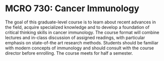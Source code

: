 # MCRO 730: Cancer Immunology

The goal of this graduate-level course is to learn about recent advances in the field, acquire specialized knowledge and to develop a foundation of critical thinking skills in cancer immunology. The course format will combine lectures and in-class discussion of assigned readings, with particular emphasis on state-of-the art research methods. Students should be familiar with modern concepts of immunology and should consult with the course director before enrolling. The course meets for half a semester.